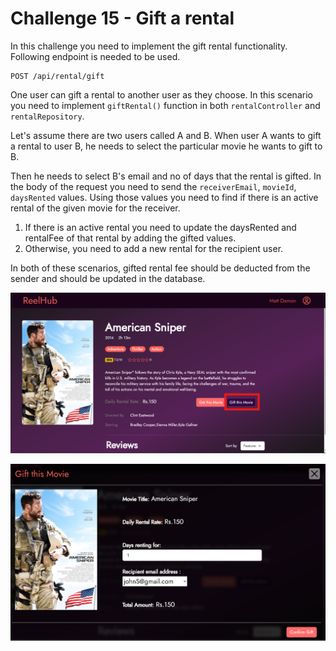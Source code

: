 # Challenge 15 - Gift a rental

In this challenge you need to implement the gift rental functionality. Following endpoint is needed to be used.

```http
POST /api/rental/gift
```
One user can gift a rental to another user as they choose. In this scenario you need to implement `giftRental()` function in both `rentalController` and `rentalRepository`.

Let's assume there are two users called A and B. When user A wants to gift a rental to user B, he needs to select the particular movie he wants to gift to B.

Then he needs to select B's email and no of days that the rental is gifted. In the body of the request you need to send the `receiverEmail`, `movieId`, `daysRented` values. Using those values you need to find if there is an active rental of the given movie for the receiver.
1. If there is an active rental you need to update the daysRented and rentalFee of that rental by adding the gifted values.
2. Otherwise, you need to add a new rental for the recipient user.

In both of these scenarios, gifted rental fee should be deducted from the sender and should be updated in the database.

<p align="center">
<img src="assets/challenge15-a.png">
</p>

<p align="center">
<img src="assets/challenge15-b.png">
</p>
